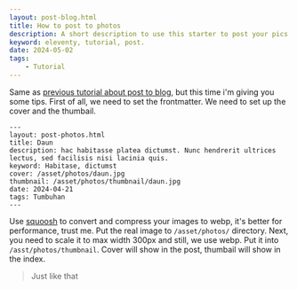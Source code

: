 ```yaml
---
layout: post-blog.html
title: How to post to photos
description: A short description to use this starter to post your pics to gallery.
keyword: eleventy, tutorial, post.
date: 2024-05-02
tags:
    - Tutorial
---
```

Same as [previous tutorial about post to blog](/blog/how-to-post-in-blog), but this time i'm giving you some tips. First of all, we need to set the frontmatter. We need to set up the cover and the thumbail.
```
---
layout: post-photos.html
title: Daun
description: hac habitasse platea dictumst. Nunc hendrerit ultrices lectus, sed facilisis nisi lacinia quis.
keyword: Habitase, dictumst
cover: /asset/photos/daun.jpg
thumbnail: /asset/photos/thumbnail/daun.jpg
date: 2024-04-21
tags: Tumbuhan
---
```
Use [squoosh](https://squoosh.app/) to convert and compress your images to webp, it's better for performance, trust me.
Put the real image to `/asset/photos/` directory. 
Next, you need to scale it to max width 300px and still, we use webp. Put it into `/asst/photos/thumbnail`.
Cover will show in the post, thumbail will show in the index.
>Just like that